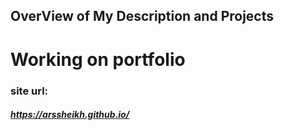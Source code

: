 ##  OverView of My Description and Projects
# Working on portfolio
### site url:
##### https://arssheikh.github.io/
